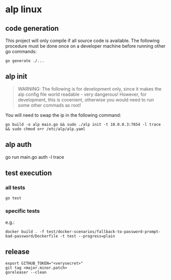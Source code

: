 # alp linux

## code generation
This project will only compile if all source code is available.
The following procedure must be done once on a developer machine before running other go commands:
```
go generate ./...
```

## alp init
> WARNING: The following is for development only, since it makes the alp config file world readable - very dangerous!
> However, for development, this is covenient, otherwise you would need to run some other commads as root!

You will need to swap the ip in the following command:
```
go build -o alp main.go && sudo ./alp init -t 10.0.0.3:7654 -l trace && sudo chmod o+r /etc/alp/alp.yaml
```

## alp auth
go run main.go auth -l trace

## test execution

### all tests
```
go test
```

### specific tests
e.g.:
```
docker build . -f test/docker-scenarios/fallback-to-password-prompt-bad-password/Dockerfile -t test --progress=plain
```

## release

```
export GITHUB_TOKEN="<verysecret>"
git tag <major.minor.patch>
goreleaser --clean
```